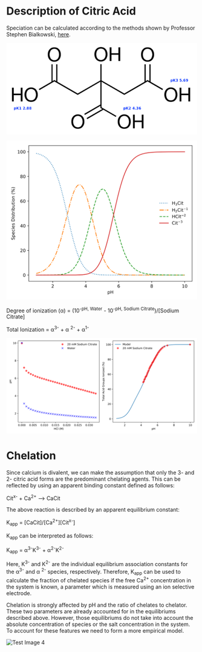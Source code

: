 # Description of Citric Acid

Speciation can be calculated according to the methods shown by Professor Stephen Bialkowski, [here](http://ion.chem.usu.edu/~sbialkow/Classes/3600/alpha/alpha1.html). 

![Test Image 1](https://github.com/sadmankazi/CalciumBindingModel/blob/master/Figures/citric.png)

![Test Image 2](https://github.com/sadmankazi/CalciumBindingModel/blob/master/Figures/speciation.svg)

Degree of ionization (α) = (10<sup>-pH, Water</sup> - 10<sup>-pH, Sodium Citrate</sup>)/[Sodium Citrate]

Total Ionization = α<sup>3-</sup>  + α <sup>2-</sup> + α<sup>1-</sup>

![Test Image 3](https://github.com/sadmankazi/CalciumBindingModel/blob/master/Figures/titration.svg)

# Chelation

Since calcium is divalent, we can make the assumption that only the  3- and 2- citric acid forms are the predominant chelating agents. This can be reflected by using an apparent binding constant defined as follows: 

Cit<sup>x-</sup> + Ca<sup>2+</sup>  -->  CaCit   

The above reaction is described by an apparent equilibrium constant: 

K<sub>app</sub> = [CaCit]/[Ca<sup>2+</sup>][Cit<sup>x-</sup>]

K<sub>app</sub> can be interpreted as follows:

K<sub>app</sub> =   α<sup>3-</sup>K<sup>3-</sup>  + α<sup>2-</sup>K<sup>2-</sup>

Here, K<sup>3-</sup> and K<sup>2-</sup> are the individual equilibrium association constants for the α<sup>3-</sup>  and α <sup>2-</sup>  species, respectively.  Therefore, K<sub>app</sub> can be used to calculate the fraction of chelated species if the free Ca<sup>2+</sup> concentration in the system is known, a parameter which is measured using an ion selective electrode. 

Chelation is strongly affected by pH and the ratio of chelates to chelator. These two parameters are already accounted for in the equilibriums described above. However, those equilibriums do not take into account the absolute concentration of species or the salt concentration in the system.  To account for these features we need to form a more empirical model.

![Test Image 4](https://github.com/sadmankazi/CalciumBindingModel/blob/master/Figures/examplechelation)
